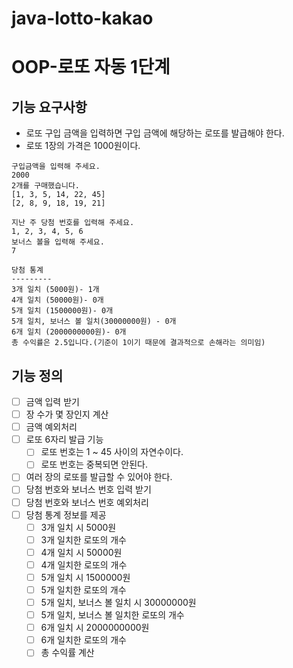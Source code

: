 # java-lotto-kakao

# OOP-로또 자동 1단계

## 기능 요구사항
- 로또 구입 금액을 입력하면 구입 금액에 해당하는 로또를 발급해야 한다.
- 로또 1장의 가격은 1000원이다.
```
구입금액을 입력해 주세요.
2000
2개를 구매했습니다.
[1, 3, 5, 14, 22, 45]
[2, 8, 9, 18, 19, 21]

지난 주 당첨 번호를 입력해 주세요.
1, 2, 3, 4, 5, 6
보너스 볼을 입력해 주세요.
7

당첨 통계
---------
3개 일치 (5000원)- 1개
4개 일치 (50000원)- 0개
5개 일치 (1500000원)- 0개
5개 일치, 보너스 볼 일치(30000000원) - 0개
6개 일치 (2000000000원)- 0개
총 수익률은 2.5입니다.(기준이 1이기 때문에 결과적으로 손해라는 의미임)
```

## 기능 정의
- [ ] 금액 입력 받기
- [ ] 장 수가 몇 장인지 계산
- [ ] 금액 예외처리
- [ ] 로또 6자리 발급 기능
  - [ ] 로또 번호는 1 ~ 45 사이의 자연수이다.
  - [ ] 로또 번호는 중복되면 안된다.
- [ ] 여러 장의 로또를 발급할 수 있어야 한다.
- [ ] 당첨 번호와 보너스 번호 입력 받기
- [ ] 당첨 번호와 보너스 번호 예외처리
- [ ] 당첨 통계 정보를 제공
  - [ ] 3개 일치 시 5000원
  - [ ] 3개 일치한 로또의 개수
  - [ ] 4개 일치 시 50000원
  - [ ] 4개 일치한 로또의 개수
  - [ ] 5개 일치 시 1500000원
  - [ ] 5개 일치한 로또의 개수
  - [ ] 5개 일치, 보너스 볼 일치 시 30000000원
  - [ ] 5개 일치, 보너스 볼 일치한 로또의 개수
  - [ ] 6개 일치 시 2000000000원
  - [ ] 6개 일치한 로또의 개수
  - [ ] 총 수익률 계산
